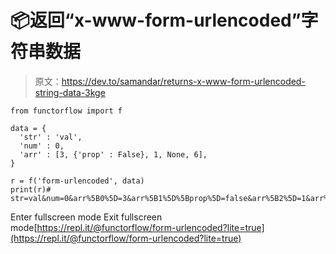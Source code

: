 # 📦返回“x-www-form-urlencoded”字符串数据

> 原文：<https://dev.to/samandar/returns-x-www-form-urlencoded-string-data-3kge>

```
from functorflow import f

data = {
  'str' : 'val',
  'num' : 0,
  'arr' : [3, {'prop' : False}, 1, None, 6],
}

r = f('form-urlencoded', data)
print(r)# str=val&num=0&arr%5B0%5D=3&arr%5B1%5D%5Bprop%5D=false&arr%5B2%5D=1&arr%5B3%5D=null&arr%5B4%5D=6 
```

Enter fullscreen mode Exit fullscreen mode[https://repl.it/@functorflow/form-urlencoded?lite=true](https://repl.it/@functorflow/form-urlencoded?lite=true)